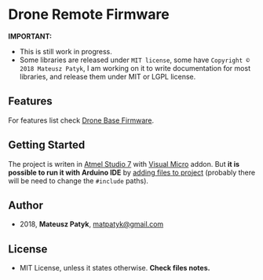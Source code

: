 # Drone Remote Firmware

**IMPORTANT:**

- This is still work in progress.
- Some libraries are released under `MIT license`, some have `Copyright © 2018 Mateusz Patyk`, I am working on it to write documentation for most libraries, and release them under MIT or LGPL license.

## Features
For features list check [Drone Base Firmware](https://github.com/MatthewPatyk/Drone-Remote-Firmware).

## Getting Started
The project is writen in [Atmel Studio 7](http://www.microchip.com/mplab/avr-support/atmel-studio-7) with [Visual Micro](https://www.visualmicro.com/) addon. But **it is possible to run it with Arduino IDE** by [adding files to project](https://www.arduino.cc/en/Guide/Environment#toc8) (probably there will be need to change the `#include` paths).

## Author 
* 2018, **Mateusz Patyk**, <matpatyk@gmail.com> 
 
## License 
- MIT License, unless it states otherwise. **Check files notes.**
